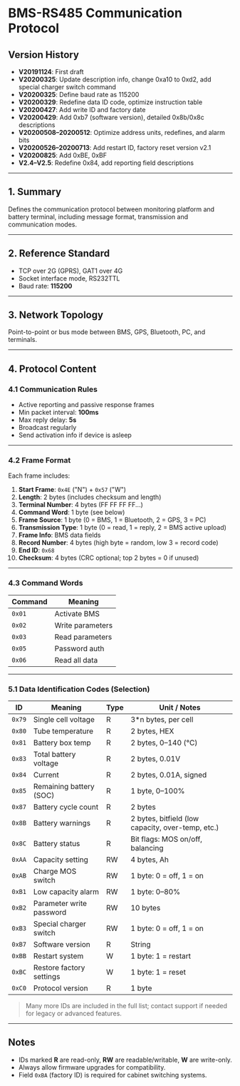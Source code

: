 # BMS-RS485 Communication Protocol

## Version History

- **V20191124**: First draft  
- **V20200325**: Update description info, change 0xa10 to 0xd2, add special charger switch command  
- **V20200325**: Define baud rate as 115200  
- **V20200329**: Redefine data ID code, optimize instruction table  
- **V20200427**: Add write ID and factory date  
- **V20200429**: Add 0xb7 (software version), detailed 0x8b/0x8c descriptions  
- **V20200508–20200512**: Optimize address units, redefines, and alarm bits  
- **V20200526–20200713**: Add restart ID, factory reset version v2.1  
- **V20200825**: Add 0xBE, 0xBF  
- **V2.4–V2.5**: Redefine 0x84, add reporting field descriptions

---

## 1. Summary

Defines the communication protocol between monitoring platform and battery terminal, including message format, transmission and communication modes.

---

## 2. Reference Standard

- TCP over 2G (GPRS), GAT1 over 4G
- Socket interface mode, RS232TTL
- Baud rate: **115200**

---

## 3. Network Topology

Point-to-point or bus mode between BMS, GPS, Bluetooth, PC, and terminals.

---

## 4. Protocol Content

### 4.1 Communication Rules

- Active reporting and passive response frames
- Min packet interval: **100ms**
- Max reply delay: **5s**
- Broadcast regularly
- Send activation info if device is asleep

---

### 4.2 Frame Format

Each frame includes:
1. **Start Frame**: `0x4E` ("N") + `0x57` ("W")
2. **Length**: 2 bytes (includes checksum and length)
3. **Terminal Number**: 4 bytes (FF FF FF FF...)
4. **Command Word**: 1 byte (see below)
5. **Frame Source**: 1 byte (0 = BMS, 1 = Bluetooth, 2 = GPS, 3 = PC)
6. **Transmission Type**: 1 byte (0 = read, 1 = reply, 2 = BMS active upload)
7. **Frame Info**: BMS data fields
8. **Record Number**: 4 bytes (high byte = random, low 3 = record code)
9. **End ID**: `0x68`
10. **Checksum**: 4 bytes (CRC optional; top 2 bytes = 0 if unused)

---

### 4.3 Command Words

| Command | Meaning |
|---------|---------|
| `0x01`  | Activate BMS |
| `0x02`  | Write parameters |
| `0x03`  | Read parameters |
| `0x05`  | Password auth |
| `0x06`  | Read all data |

---

### 5.1 Data Identification Codes (Selection)

| ID     | Meaning                          | Type | Unit / Notes                       |
|--------|----------------------------------|------|------------------------------------|
| `0x79` | Single cell voltage              | R    | 3*n bytes, per cell                |
| `0x80` | Tube temperature                 | R    | 2 bytes, HEX                       |
| `0x81` | Battery box temp                 | R    | 2 bytes, 0–140 (°C)                |
| `0x83` | Total battery voltage            | R    | 2 bytes, 0.01V                     |
| `0x84` | Current                          | R    | 2 bytes, 0.01A, signed             |
| `0x85` | Remaining battery (SOC)         | R    | 1 byte, 0–100%                     |
| `0x87` | Battery cycle count              | R    | 2 bytes                            |
| `0x8B` | Battery warnings                 | R    | 2 bytes, bitfield (low capacity, over-temp, etc.) |
| `0x8C` | Battery status                   | R    | Bit flags: MOS on/off, balancing   |
| `0xAA` | Capacity setting                 | RW   | 4 bytes, Ah                        |
| `0xAB` | Charge MOS switch               | RW   | 1 byte: 0 = off, 1 = on            |
| `0xB1` | Low capacity alarm              | RW   | 1 byte: 0–80%                      |
| `0xB2` | Parameter write password        | RW   | 10 bytes                           |
| `0xB3` | Special charger switch          | RW   | 1 byte: 0 = off, 1 = on            |
| `0xB7` | Software version                | R    | String                             |
| `0xBB` | Restart system                  | W    | 1 byte: 1 = restart                |
| `0xBC` | Restore factory settings        | W    | 1 byte: 1 = reset                  |
| `0xC0` | Protocol version                | R    | 1 byte                             |

> Many more IDs are included in the full list; contact support if needed for legacy or advanced features.

---

## Notes

- IDs marked **R** are read-only, **RW** are readable/writable, **W** are write-only.
- Always allow firmware upgrades for compatibility.
- Field `0xBA` (factory ID) is required for cabinet switching systems.
